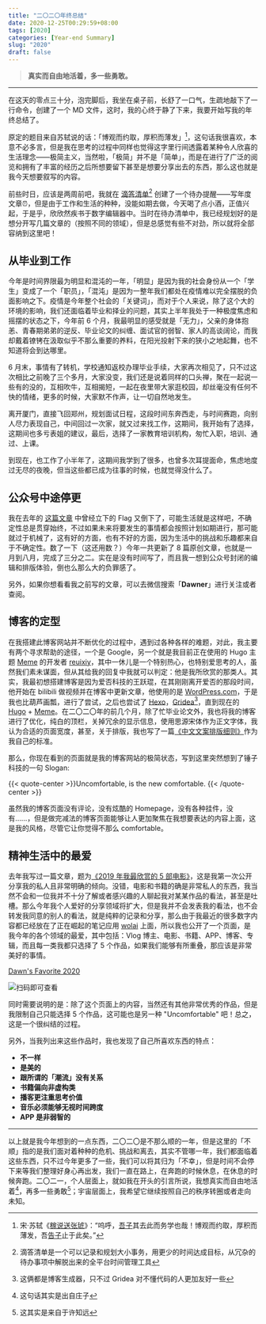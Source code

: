 ```yaml
---
title: "二〇二〇年终总结"
date: 2020-12-25T00:29:59+08:00
tags: [2020]
categories: [Year-end Summary]
slug: "2020"
draft: false
---
```


> **真实而自由地活着，多一些勇敢。**

<!--more-->

---

在这天的零点三十分，泡完脚后，我坐在桌子前，长舒了一口气，生疏地敲下了一行命令，创建了一个 MD 文件，这时，我的心终于静了下来，我要开始写我的年终总结了。

原定的题目来自苏轼说的话：「博观而约取，厚积而薄发」[^1]，这句话我很喜欢，本意不必多言，但是我在思考的过程中同样也觉得这字里行间透露着某种令人欣喜的生活理念——极简主义，当然啦，「极简」并不是「简单」，而是在进行了广泛的阅览和拥有了丰富的经历之后所想要留下甚至是想要分享出去的东西，那么这也就是我今天想要叙写的内容。

前些时日，应该是两周前吧，我就在 [滴答清单](https://dida365.com/)[^2] 创建了一个待办提醒——写年度文章⏰，但是由于工作和生活的种种，没能如期去做，今天喝了点小酒，正值兴起，于是乎，欣欣然疾书于数字编辑器中。当时在待办清单中，我已经规划好的是想分开写几篇文章的（按照不同的领域），但是总感觉有些不对劲，所以就将全部容纳到这里吧！

## 从毕业到工作

今年是时间界限最为明显和混沌的一年，「明显」是因为我的社会身份从一个「学生」变成了一个「职员」，「混沌」是因为一整年我们都处在疫情难以完全摆脱的负面影响之下。疫情是今年整个社会的「关键词」，而对于个人来说，除了这个大的环境的影响，我们还面临着毕业和择业的问题，其实上半年我处于一种极度焦虑和摇摆的状态之下，今年前 6 个月，我最明显的感受就是「无力」，父亲的身体抱恙、青春期弟弟的逆反、毕业论文的纠缠、面试官的弱智、家人的高谈阔论，而我却戴着镣铐在汲取似乎不那么重要的养料，在阳光投射下来的狭小之地起舞，也不知道将会到达哪里。

6 月末，事情有了转机，学校通知返校办理毕业手续，大家再次相见了，只不过这次相比之前晚了三个多月，大家没变，我们还是说着同样的口头禅，聚在一起说一些有的没的，互相吹牛，互相揭短，一起在夜里带大家逛校园，却丝毫没有任何不快的情绪，更多的时候，大家默不作声，让一切自然地发生。

离开厦门，直接飞回郑州，规划面试日程，这段时间东奔西走，与时间赛跑，向别人尽力表现自己，中间回过一次家，就又过来找工作，这期间，我开始有了选择，这期间也多亏表姐的建议，最后，选择了一家教育培训机构，匆忙入职，培训、通过、上课。

到现在，也工作了小半年了，这期间我学到了很多，也曾多次耳提面命，焦虑地度过无尽的夜晚，但当这些都已成为往事的时候，也就觉得没什么了。

## 公众号中途停更

我在去年的 [这篇文章](https://dawner.top/posts/post-arrangement-2020/) 中曾经立下的 Flag 又倒下了，可能生活就是这样吧，不确定性总是贯穿始终，不过如果未来将要发生的事情都会按照计划如期进行，那可能就过于机械了，这有好的方面，也有不好的方面，因为生活中的挑战和乐趣都来自于不确定性。数了一下（这还用数？）今年一共更新了 8 篇原创文章，也就是一月到八月，完成了三分之二。实在是没有时间写了，而且我一想到公众号封闭的编辑和排版体验，倒也么那么大的负罪感了。

另外，如果你想看看我之前写的文章，可以去微信搜索「**Dawner**」进行关注或者查阅。

## 博客的定型

在我搭建此博客网站并不断优化的过程中，遇到过各种各样的难题，对此，我主要有两个寻求帮助的途径，一个是 Google，另一个就是我目前正在使用的 Hugo 主题 [Meme](https://themes.gohugo.io/hugo-theme-meme/) 的开发者 [reuixiy](https://io-oi.me/about/)，其中一休儿是一个特别热心，也特别爱思考的人，虽然我们素未谋面，但从其给我的回复中我就可以判定：他是我所欣赏的那类人。其实，我最初想搭建博客是因为爱否科技的王跃琨，在其刚刚离开爱否的那段时间，他开始在 bilibili 做视频并在博客中更新文章，他使用的是 [WordPress.com](https://wordpress.com/zh-cn/)，于是我也比葫芦画瓢，进行了尝试，之后也尝试了 [Hexo](https://hexo.io/zh-cn/)，[Gridea](https://gridea.dev/)[^3]，直到现在的 [Hugo](https://gohugo.io/) + [Meme](https://themes.gohugo.io/hugo-theme-meme/)。在二〇二〇年的前几个月，除了忙毕业论文外，我也将我的博客进行了优化，纯白的顶栏，关掉冗余的显示信息，使用思源宋体作为正文字体，我认为合适的页面宽度，甚至，关于排版，我也写了一篇[《中文文案排版细则》](https://dawner.top/posts/chinese-copywriting-rules/)作为我自己的标准。

那么，你现在看到的页面就是我的博客网站的极简状态，写到这里突然想到了锤子科技的一句 Slogan:

{{< quote-center >}}Uncomfortable, is the new comfortable. {{< /quote-center >}}

虽然我的博客页面没有评论，没有炫酷的 Homepage，没有各种挂件，没有……，但是做完减法的博客页面能够让人更加聚焦在我想要表达的内容上面，这是我的风格，尽管它让你觉得不那么 comfortable。

## 精神生活中的最爱

去年我写过一篇文章，题为[《2019 年我最欣赏的 5 部电影》](https://dawner.top/posts/my-top-5-favorite-movies-of-2019/)，这是我第一次公开分享我的私人且非常明确的倾向。没错，电影和书籍的确是非常私人的东西，我当然不会和一位我并不十分了解或者感兴趣的人聊起我对某某作品的看法，甚至是吐槽。那么今年我个人爱好的分享领域将扩大，但是我并不会发表我的看法，也不会转发我同意的别人的看法，就是纯粹的记录和分享，那么由于我最近的很多数字内容都已经放在了正在崛起的笔记应用 [wolai](https://www.wolai.com/product) 上面，所以我也公开了一个页面，是我今年的各个领域的最爱，其中包括：Vlog 博主、电影、书籍、APP、博客、专辑，而且每一类我都只选择了 5 个作品，如果我们能够有所重叠，那应该是非常美好的事情。

[Dawn's Favorite 2020](https://www.wolai.com/fYRxYRpsEBiyah14LbjjGF?theme=light)

![](https://dawnblog-1300625500.cos.ap-guangzhou.myqcloud.com/images/20210108152749.jpg "扫码即可查看")

同时需要说明的是：除了这个页面上的内容，当然还有其他非常优秀的作品，但是我限制自己只能选择 5 个作品，这可能也是另一种 "Uncomfortable" 吧！总之，这是一个很纠结的过程。

另外，当我列出来这些作品时，我也发现了自己所喜欢东西的特点：

- **不一样**
- **是美的**
- **跟所谓的「潮流」没有关系**
- **书籍偏向非虚构类**
- **播客更注重思考价值**
- **音乐必须能够无视时间跨度**
- **APP 是非弱智的**

---

以上就是我今年想到的一点东西，二〇二〇是不那么顺的一年，但是这里的「不顺」指的是我们面对着种种的危机、挑战和离去，其实不管哪一年，我们都面临着这些东西，只不过今年更多了一些，我们可以将其归为「不幸」，但是时间不会停下来等我们整理好身心再出发，我们一直在路上，在奔跑的时候休息，在休息的时候奔跑。二〇二一，个人层面上，就如我在开头的引言所说，我想真实而自由地活着[^4]，再多一些勇敢[^5]；宇宙层面上，我希望它继续按照自己的秩序转圈或者走向未知。











































[^1]: 宋·苏轼《[稼说送张琥](https://baike.baidu.com/item/稼说送张琥)》：“呜呼，[吾子](https://baike.baidu.com/item/吾子/8328849)其去此而务学也哉！博观而约取，厚积而薄发，吾[告子](https://baike.baidu.com/item/告子/7271495)止于此矣。”
[^2]: 滴答清单是一个可以记录和规划大小事务，用更少的时间达成目标，从冗杂的待办事项中解脱出来的全平台时间管理工具

[^3]: 这俩都是博客生成器，只不过 Gridea 对不懂代码的人更加友好一些
[^4]: 这句话其实是出自庄子
[^5]: 这其实是来自于许知远

